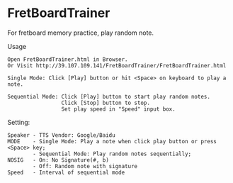# FretBoardTrainer
For fretboard memory practice, play random note.

Usage

    Open FretBoardTrainer.html in Browser.
    Or Visit http://39.107.109.141/FretBoardTrainer/FretBoardTrainer.html
    
    Single Mode: Click [Play] button or hit <Space> on keyboard to play a note.
    
  	Sequential Mode: Click [Play] button to start play random notes.
    				 Click [Stop] button to stop.
                     Set play speed in "Speed" input box.

Setting:

	Speaker - TTS Vendor: Google/Baidu
	MODE    - Single Mode: Play a note when click play button or press <Space> key;
          	- Sequential Mode: Play random notes sequentially;
	NOSIG   - On: No Signature(#, b)
          	- Off: Random note with signature
	Speed   - Interval of sequential mode

